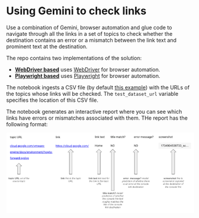 # Using Gemini to check links

Use a combination of Gemini, browser automation and glue code to navigate through all the links in a set of topics to check whether the destination contains an error or a mismatch between the link text and prominent text at the destination. 

The repo contains two implementations of the solution:
* [**WebDriver based**](https://github.com/markbpryan/using_gemini_to_check_links/blob/main/using_gemini_to_check_links.ipynb) uses [WebDriver](https://www.selenium.dev/documentation/webdriver/) for browser automation.
* [**Playwright based**](https://github.com/markbpryan/using_gemini_to_check_links/blob/main/using_gemini_to_check_links_pw.ipynb) uses [Playwright](https://playwright.dev/) for browser automation.

The notebook ingests a CSV file (by default [this example](https://github.com/markbpryan/using_gemini_to_check_links/blob/main/input_urls.csv)) with the URLs of the topics whose links will be checked. The `test_dataset_url` variable specifies the location of this CSV file.

The notebook generates an interactive report where you can see which links have errors or mismatches associated with them. THe report has the following format:

![Report](https://raw.githubusercontent.com/markbpryan/using_gemini_to_check_links/refs/heads/main/output_report.png)


